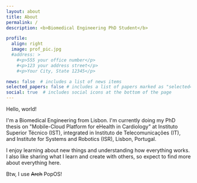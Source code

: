 ```yaml
---
layout: about
title: About
permalink: /
description: <b>Biomedical Engineering PhD Student</b>

profile:
  align: right
  image: prof_pic.jpg
  #address: >
    #<p>555 your office number</p>
    #<p>123 your address street</p>
    #<p>Your City, State 12345</p>

news: false  # includes a list of news items
selected_papers: false # includes a list of papers marked as "selected={true}"
social: true  # includes social icons at the bottom of the page
---
```


Hello, world!

I'm a Biomedical Engineering from Lisbon. I'm currently doing my PhD thesis on "Mobile-Cloud Platform for eHealth in Cardiology" at Instituto Superior Técnico (IST), integrated in Instituto de Telecomunicações (IT), and Institute for Systems and Robotics (ISR), Lisbon, Portugal.

I enjoy learning about new things and understanding how everything works. I also like sharing what I learn and create with others, so expect to find more about everything here.

Btw, I use <s>Arch</s> PopOS!

